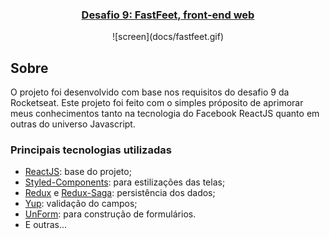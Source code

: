 <h3 align="center">
<a href="https://github.com/Rocketseat/bootcamp-gostack-desafio-09">Desafio 9: FastFeet, front-end web</a>
</h3>

<div align="center">
![screen](docs/fastfeet.gif)
</div>

## Sobre
O projeto foi desenvolvido com base nos requisitos do desafio 9 da Rocketseat. Este projeto foi feito com o simples próposito de aprimorar meus conhecimentos tanto na tecnologia do Facebook ReactJS quanto em outras do universo Javascript.

### Principais tecnologias utilizadas
- [ReactJS](https://reactjs.org/): base do projeto;
- [Styled-Components](https://styled-components.com/): para estilizações das telas;
- [Redux](https://react-redux.js.org/7.1/introduction/quick-start) e [Redux-Saga](https://redux-saga.js.org/): persistência dos dados;
- [Yup](https://github.com/jquense/yup): validação do campos;
- [UnForm](https://unform.dev/): para construção de formulários.
- E outras...
